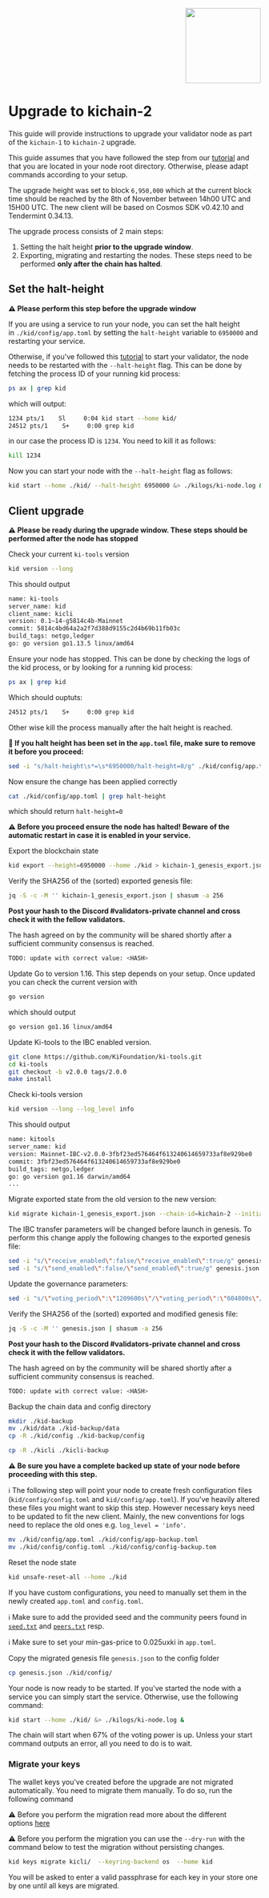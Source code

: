 <p align="right">
    <img width=150px src="https://wallet-testnet.blockchain.ki/static/img/icons/ki-chain.png" />
</p>

# Upgrade to kichain-2

This guide will provide instructions to upgrade your validator node as part of the `kichain-1`  to `kichain-2` upgrade.

This guide assumes that you have followed the step from our [tutorial](https://medium.com/ki-foundation/how-to-join-the-kichain-mainnet-5ac7160d72e3) and that you are located in your node root directory. Otherwise, please adapt commands according to your setup.

The upgrade height was set to block `6,950,000` which at the current block time should be reached by the 8th of November between 14h00 UTC and 15H00 UTC. The new client will be based on Cosmos SDK v0.42.10 and Tendermint 0.34.13.

The upgrade process consists of 2 main steps:
1. Setting the halt height **prior to the upgrade window**.
2. Exporting, migrating and restarting the nodes. These steps need to be performed **only after the chain has halted**.    


## Set the halt-height
**⚠️ Please perform this step before the upgrade window**

If you are using a service to run your node, you can set the halt height in `./kid/config/app.toml` by setting the `halt-height` variable to `6950000` and restarting your service.

Otherwise, if you've followed this [tutorial](https://medium.com/ki-foundation/how-to-join-the-kichain-mainnet-5ac7160d72e3) to start your validator, the node needs to be restarted with the `--halt-height` flag. This can be done by fetching the process ID of your running kid process:

```bash
ps ax | grep kid
```

which will output:

```bash
1234 pts/1    Sl     0:04 kid start --home kid/
24512 pts/1    S+     0:00 grep kid
```

in our case the process ID is `1234`. You need to kill it as follows:

```bash
kill 1234
```

Now you can start your node with the `--halt-height` flag as follows:

```bash
kid start --home ./kid/ --halt-height 6950000 &> ./kilogs/ki-node.log &
```

## Client upgrade

**⚠️ Please be ready during the upgrade window. These steps should be performed after the node has stopped**

Check your current `ki-tools` version

```bash
kid version --long
```

This should output
```bash
name: ki-tools
server_name: kid
client_name: kicli
version: 0.1–14-g5814c4b-Mainnet
commit: 5814c4bd64a2a2f7d388d9155c2d4b69b11fb03c
build_tags: netgo,ledger
go: go version go1.13.5 linux/amd64
```

Ensure your node has stopped. This can be done by checking the logs of the kid process, or by looking for a running kid process:

```bash
ps ax | grep kid
```

Which should ouptuts:

```bash
24512 pts/1    S+     0:00 grep kid
```

Other wise kill the process manually after the halt height is reached.

**:red_circle: If you halt height has been set in the `app.toml` file, make sure to remove it before you proceed:**

```bash
sed -i "s/halt-height\s*=\s*6950000/halt-height=0/g" ./kid/config/app.toml
```

Now ensure the change has been applied correctly

```bash
cat ./kid/config/app.toml | grep halt-height
```

which should return `halt-height=0`

**⚠️ Before you proceed ensure the node has halted! Beware of the automatic restart in case it is enabled in your service.**

Export the blockchain state

```bash
kid export --height=6950000 --home ./kid > kichain-1_genesis_export.json
```

Verify the SHA256 of the (sorted) exported genesis file:

```bash
jq -S -c -M '' kichain-1_genesis_export.json | shasum -a 256
```

**Post your hash to the Discord #validators-private channel and cross check it with the fellow validators.**

The hash agreed on by the community will be shared shortly after a sufficient community consensus is reached.

```bash
TODO: update with correct value: <HASH>
```

Update Go to version 1.16. This step depends on your setup. Once updated you can check the current version with

```bash
go version
```

which should output

```bash
go version go1.16 linux/amd64
```

Update Ki-tools to the IBC enabled version.

```bash
git clone https://github.com/KiFoundation/ki-tools.git
cd ki-tools
git checkout -b v2.0.0 tags/2.0.0
make install
```

Check ki-tools version

```bash
kid version --long --log_level info
```

This should output

```bash
name: kitools
server_name: kid
version: Mainnet-IBC-v2.0.0-3fbf23ed576464f613240614659733af8e929be0
commit: 3fbf23ed576464f613240614659733af8e929be0
build_tags: netgo,ledger
go: go version go1.16 darwin/amd64
...

```

Migrate exported state from the old version to the new version:

```bash
kid migrate kichain-1_genesis_export.json --chain-id=kichain-2 --initial-height 6950001 --genesis-time "2021-11-08T14:45:00Z" > genesis.json
```

The IBC transfer parameters will be changed before launch in genesis. To perform this change apply the following changes to the exported genesis file:

```bash
sed -i "s/\"receive_enabled\":false/\"receive_enabled\":true/g" genesis.json
sed -i "s/\"send_enabled\":false/\"send_enabled\":true/g" genesis.json
```

Update the governance parameters:

```bash
sed -i "s/\"voting_period\":\"1209600s\"/\"voting_period\":\"604800s\"/g" genesis.json
```

Verify the SHA256 of the (sorted) exported and modified genesis file:

```bash
jq -S -c -M '' genesis.json | shasum -a 256
```

**Post your hash to the Discord #validators-private channel and cross check it with the fellow validators.**

The hash agreed on by the community will be shared shortly after a sufficient community consensus is reached.

```bash
TODO: update with correct value: <HASH>
```

Backup the chain data and config directory

```bash
mkdir ./kid-backup
mv ./kid/data ./kid-backup/data
cp -R ./kid/config ./kid-backup/config

cp -R ./kicli ./kicli-backup
```

**⚠️ Be sure you have a complete backed up state of your node before proceeding with this step.**

ℹ️ The following step will point your node to create fresh configuration files (`kid/config/config.toml` and `kid/config/app.toml`). If you've heavily altered these files you might want to skip this step. However necessary keys need to be updated to fit the new client. Mainly, the new conventions for logs need to replace the old ones e.g. `log_level = 'info'`.          

```bash
mv ./kid/config/app.toml ./kid/config/app-backup.toml
mv ./kid/config/config.toml ./kid/config/config-backup.tom
```

Reset the node state
```bash
kid unsafe-reset-all --home ./kid
```

If you have custom configurations, you need to manually set them in the newly created `app.toml` and `config.toml`.

ℹ️ Make sure to add the provided seed and the community peers found in [`seed.txt`](https://github.com/KiFoundation/ki-networks/blob/v0.1/Mainnet/kichain-2/seeds.txt) and [`peers.txt`](https://github.com/KiFoundation/ki-networks/blob/v0.1/Mainnet/kichain-2/peers.txt) resp.

ℹ️ Make sure to set your min-gas-price to 0.025uxki in `app.toml`.

Copy the migrated genesis file `genesis.json` to the config folder

```bash
cp genesis.json ./kid/config/
```

Your node is now ready to be started. If you've started the node with a service you can simply start the service. Otherwise, use the following command:

```bash
kid start --home ./kid/ &> ./kilogs/ki-node.log &
```

The chain will start when 67% of the voting power is up. Unless your start command outputs an error, all you need to do is to wait.


### **Migrate your keys**

The wallet keys you've created before the upgrade are not migrated automatically. You need to migrate them manually. To do so, run the following command

⚠️ Before you perform the migration read more about the different options [here](https://docs.cosmos.network/v0.42/run-node/keyring.html)

⚠️ Before you perform the migration you can use the `--dry-run` with the command below to test the migration without persisting changes.

```bash
kid keys migrate kicli/  --keyring-backend os  --home kid
```

You will be asked to enter a valid passphrase for each key in your store one by one until all keys are migrated.
